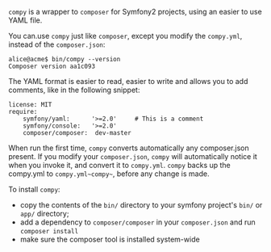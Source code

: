 `compy` is a wrapper to `composer` for Symfony2 projects, using an
easier to use YAML file.

You can.use `compy` just like `composer`, except you modify the
`compy.yml`, instead of the `composer.json`:

    alice@acme$ bin/compy --version
    Composer version aa1c093

The YAML format is easier to read, easier to write
and allows you to add comments, like in the following snippet:

    license: MIT
    require:
        symfony/yaml:      '>=2.0'     # This is a comment
        symfony/console:   '>=2.0'
        composer/composer:  dev-master

When run the first time, `compy` converts automatically any composer.json present.
If you modify your `composer.json`, `compy` will automatically notice
it when you invoke it, and convert it to `compy.yml`. `compy` backs up
the compy.yml to `compy.yml~compy~`, before any change is made. 

To install `compy`:
* copy the contents of the `bin/` directory to your symfony project's `bin/` or `app/` directory;
* add a dependency to `composer/composer` in your `composer.json` and run `composer install`
* make sure the composer tool is installed system-wide
